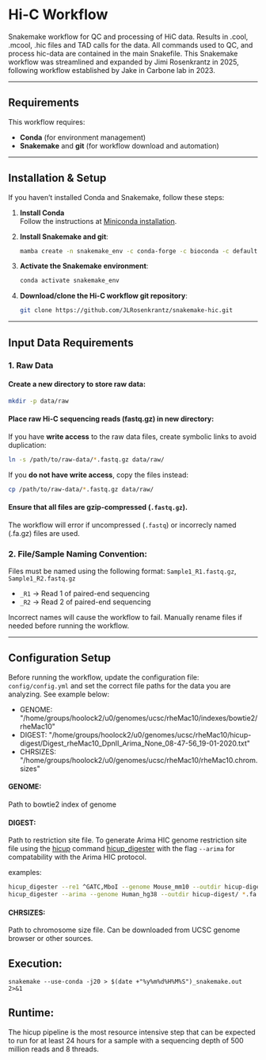 # Hi-C Workflow

Snakemake workflow for QC and processing of HiC data. Results in .cool, .mcool, .hic files and TAD calls for the data. All commands used to QC, and process hic-data are contained in the main Snakefile. This Snakemake workflow was streamlined and expanded by Jimi Rosenkrantz in 2025, following workflow established by Jake in Carbone lab in 2023.

---

## Requirements

This workflow requires:
   - **Conda** (for environment management)
   - **Snakemake** and **git** (for workflow download and automation)

---

## Installation & Setup

If you haven’t installed Conda and Snakemake, follow these steps:

1. **Install Conda**  
   Follow the instructions at [Miniconda installation](https://docs.conda.io/en/latest/miniconda.html).

2. **Install Snakemake and git**:
   ```bash
   mamba create -n snakemake_env -c conda-forge -c bioconda -c defaults snakemake git
   ```
   
3. **Activate the Snakemake environment**:  
   ```bash
   conda activate snakemake_env
   ```
   
4. **Download/clone the Hi-C workflow git repository**:
   ```bash
   git clone https://github.com/JLRosenkrantz/snakemake-hic.git
   ```  

---

## Input Data Requirements

### 1. Raw Data
#### Create a new directory to store raw data:
   ```bash
   mkdir -p data/raw
   ```

#### Place raw Hi-C sequencing reads (fastq.gz) in new directory:
If you have **write access** to the raw data files, create symbolic links to avoid duplication:
```bash
ln -s /path/to/raw-data/*.fastq.gz data/raw/
```

If you **do not have write access**, copy the files instead:
```bash
cp /path/to/raw-data/*.fastq.gz data/raw/
```

#### Ensure that all files are gzip-compressed (`.fastq.gz`).
The workflow will error if uncompressed (`.fastq`) or incorrecly named (.fa.gz) files are used.

### 2. File/Sample Naming Convention:
Files must be named using the following format: 
`Sample1_R1.fastq.gz`, `Sample1_R2.fastq.gz`
   - `_R1` → Read 1 of paired-end sequencing
   - `_R2` → Read 2 of paired-end sequencing

Incorrect names will cause the workflow to fail. Manually rename files if needed before running the workflow.

---

## Configuration Setup
Before running the workflow, update the configuration file: `config/config.yml` and set the correct file paths for the data you are analyzing. See example below:
   - GENOME: "/home/groups/hoolock2/u0/genomes/ucsc/rheMac10/indexes/bowtie2/rheMac10"
   - DIGEST: "/home/groups/hoolock2/u0/genomes/ucsc/rheMac10/hicup-digest/Digest_rheMac10_DpnII_Arima_None_08-47-56_19-01-2020.txt"
   - CHRSIZES: "/home/groups/hoolock2/u0/genomes/ucsc/rheMac10/rheMac10.chrom.sizes"

#### GENOME:
Path to bowtie2 index of genome

#### DIGEST:
Path to restriction site file. To generate Arima HIC genome restriction site file using the [hicup](https://www.bioinformatics.babraham.ac.uk/projects/hicup/) command [hicup_digester](https://www.bioinformatics.babraham.ac.uk/projects/hicup/) with the flag `--arima` for compatability with the Arima HIC protocol.

examples:
```bash
hicup_digester --re1 ^GATC,MboI --genome Mouse_mm10 --outdir hicup-digest/ *.fa &
hicup_digester --arima --genome Human_hg38 --outdir hicup-digest/ *.fa &
```

#### CHRSIZES:
Path to chromosome size file. Can be downloaded from UCSC genome browser or other sources. 

## Execution:

```
snakemake --use-conda -j20 > $(date +"%y%m%d%H%M%S")_snakemake.out 2>&1
```

## Runtime:
The hicup pipeline is the most resource intensive step that can be expected to run for at least 24 hours for a sample with a sequencing depth of 500 million reads and 8 threads.










